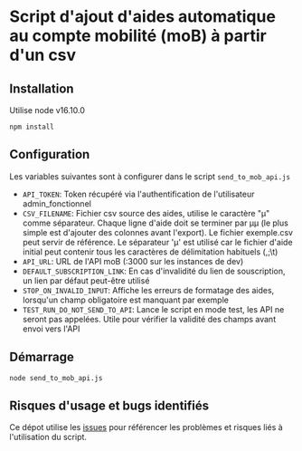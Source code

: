 # Script d'ajout d'aides automatique au compte mobilité (moB) à partir d'un csv

## Installation

Utilise node v16.10.0

```
npm install
```

## Configuration

Les variables suivantes sont à configurer dans le script `send_to_mob_api.js`

* `API_TOKEN`: Token récupéré via l'authentification de l'utilisateur admin_fonctionnel
* `CSV_FILENAME`: Fichier csv source des aides, utilise le caractère "µ" comme séparateur. Chaque ligne d'aide doit se terminer par µµ (le plus simple est d'ajouter des colonnes avant l'export). Le fichier exemple.csv peut servir de référence. Le séparateur 'µ' est utilisé car le fichier d'aide initial peut contenir tous les caractères de délimitation habituels (,;\t)
* `API_URL`: URL de l'API moB (:3000 sur les instances de dev)
* `DEFAULT_SUBSCRIPTION_LINK`: En cas d'invalidité du lien de souscription, un lien par défaut peut-être utilisé
* `STOP_ON_INVALID_INPUT`: Affiche les erreurs de formatage des aides, lorsqu'un champ obligatoire est manquant par exemple
* `TEST_RUN_DO_NOT_SEND_TO_API`: Lance le script en mode test, les API ne seront pas appelées. Utile pour vérifier la validité des champs avant envoi vers l'API


## Démarrage

```
node send_to_mob_api.js
```

## Risques d'usage et bugs identifiés

Ce dépot utilise les [issues](https://github.com/fabmob/script_ajout_aides_mob/issues) pour référencer les problèmes et risques liés à l'utilisation du script.

